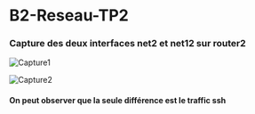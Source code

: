 # B2-Reseau-TP2


### Capture des deux interfaces net2 et net12 sur router2
![Capture1](https://user-images.githubusercontent.com/35450078/54091603-4f7e5680-4382-11e9-9493-f2051439ce1a.PNG)

![Capture2](https://user-images.githubusercontent.com/35450078/54091615-6cb32500-4382-11e9-8fbe-0231348cb924.PNG)

#### On peut observer que la seule différence est le traffic ssh
